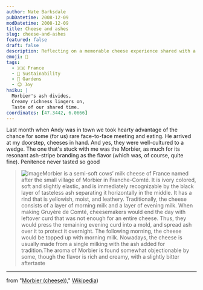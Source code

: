 ```yaml
---
author: Nate Barksdale
pubDatetime: 2008-12-09
modDatetime: 2008-12-09
title: Cheese and ashes
slug: cheese-and-ashes
featured: false
draft: false
description: Reflecting on a memorable cheese experience shared with a friend, especially highlighting Morbier's unique features and flavor.
emoji: 🧀
tags:
  - 🇫🇷 France
  - 🌱 Sustainability
  - 🌿 Gardens
  - 😊 Joy
haiku: |
  Morbier's ash divides,  
  Creamy richness lingers on,  
  Taste of our shared time.
coordinates: [47.3442, 6.0666]
---
```


Last month when Andy was in town we took hearty advantage of the chance for some (for us) rare face-to-face meeting and eating. He arrived at my doorstep, cheeses in hand. And yes, they were well-cultured to a wedge. The one that's stuck with me was the Morbier, as much for its resonant ash-stripe branding as the flavor (which was, of course, quite fine). Penitence never tasted so good

> ![image](http://culture-making.com/media/Morbier_cheese_two_views.jpg)Morbier is a semi-soft cows’ milk cheese of France named after the small village of Morbier in Franche-Comté. It is ivory colored, soft and slightly elastic, and is immediately recognizable by the black layer of tasteless ash separating it horizontally in the middle. It has a rind that is yellowish, moist, and leathery. Traditionally, the cheese consists of a layer of morning milk and a layer of evening milk. When making Gruyère de Comté, cheesemakers would end the day with leftover curd that was not enough for an entire cheese. Thus, they would press the remaining evening curd into a mold, and spread ash over it to protect it overnight. The following morning, the cheese would be topped up with morning milk. Nowadays, the cheese is usually made from a single milking with the ash added for tradition.The aroma of Morbier is found somewhat objectionable by some, though the flavor is rich and creamy, with a slightly bitter aftertaste

---

from "[Morbier (cheese)](https://www.google.com/search?q=%22Morbier%20%28cheese%29%22%20en.wikipedia.org))," [Wikipedia](https://www.google.com/search?q=%22Wikipedia%22%20en.wikipedia.org))
